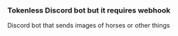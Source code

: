 ### Tokenless Discord bot but it requires webhook

Discord bot that sends images of horses or other things